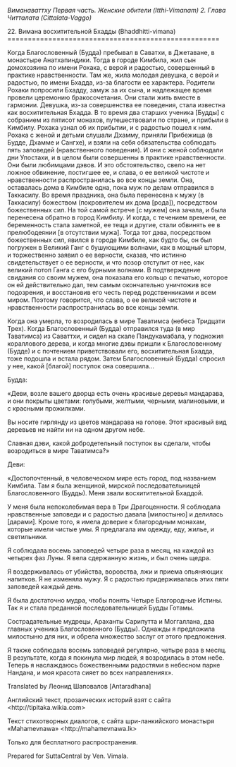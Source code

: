 









*Виманаваттху*
*Первая часть\. Женские обители \(Itthi\-Vimanam\)*
*2\. Глава Читталата \(Cittalata\-Vaggo\)*


22\. Вимана восхитительной Бхадды \(Bhaddhitti\-vimana\)
\=\=\=\=\=\=\=\=\=\=\=\=\=\=\=\=\=\=\=\=\=\=\=\=\=\=\=\=\=\=\=\=\=\=\=\=\=\=\=\=\=\=\=\=\=\=\=\=\=\=\=\=



Когда Благословенный \(Будда\) пребывал в Саватхи, в Джетаване, в монастыре Анатхапиндики\. Тогда в городе Кимбила, жил сын домохозяина по имени Рохака, с верой и радостью, совершенный в практике нравственности\. Там же, жила молодая девушка, с верой и радостью, по имени Бхадда, из\-за благости ее характера\. Родители Рохаки попросили Бхадду, замуж за их сына, и надлежащее время провели церемонию бракосочетания\. Они стали жить вместе в гармонии\. Девушка, из\-за совершенства ее поведения, стала известна как восхитительная Бхадда\. В то время два старших ученика \[Будды\] с собранием из пятисот монахов, путешествовали по стране, и прибыли в Кимбилу\. Рохака узнал об их прибытии, и с радостью пошел к ним\. Рохака с женой и детьми слушали Дхамму, приняли Прибежища \(в Будде, Дхамме и Сангхе\), и взяли на себя обязательства соблюдать пять заповедей \(нравственного поведения\)\. И они с женой соблюдали дни Упостахи, и в целом были совершенны в практике нравственности\. Они были любимцами дэвов\. И это обстоятельство, свело на нет ложное обвинение, постигшее ее, и слава, о ее великой чистоте и нравственности распространилась во все концы земли\. Она, оставалась дома в Кимбиле одна, пока муж по делам отправился в Таккасилу\. Во время праздника, она была перенесена к мужу \(в Таккасилу\) божеством \(покровителем их дома \[рода\]\), посредством божественных сил\. На той самой встрече \[с мужем\] она зачала, и была перенесена обратно в город Кимбилу\. И когда, с течением времени, ее беременность стала заметной, ее теща и другие, стали обвинять ее в прелюбодеянии \[в отсутствии мужа\]\. Тогда тот дэва, посредством божественных сил, явился в городе Кимбиле, как будто бы, он был погружен в Великий Ганг с бушующими волнами, как в мощный шторм, и торжественно заявил о ее верности, сказав, что истинно свидетельствует о ее верности, и что позор отступит от нее, как великий потоп Ганга с его бурными волнами\. В подтверждение свидания со своим мужем, она показала его кольцо с печатью, которое он ей действительно дал, тем самым окончательно уничтожив все подозрения, и восстановив его честь перед родственниками и всем миром\. Поэтому говорится, что слава, о ее великой чистоте и нравственности распространилась во все концы земли\.


Когда она умерла, то возродилась в мире Таватимса \(небеса Тридцати Трех\)\. Когда Благословенный \(Будда\) отправился туда \(в мир Таватимса\) из Саваттхи, и сидел на скале Пандукамабала, у подножия кораллового дерева, и когда многие дэвы пришли к Благословенному \(Будде\) и с почтением приветствовали его, восхитительная Бхадда, тоже подошла и встала рядом\. Затем Благословенный \(Будда\) спросил у нее, какой \[благой\] поступок она совершила…


Будда:


«Деви, возле вашего дворца есть очень красивые деревья мандарава, и они покрыты цветами: голубыми, желтыми, черными, малиновыми, и с красными прожилками\.


Вы носите гирлянду из цветов мандарава на голове\. Этот красивый вид деревьев не найти ни на одном другом небе\.


Славная дэви, какой добродетельный поступок вы сделали, чтобы возродиться в мире Таватимса?»


Деви:


«Достопочтенный, в человеческом мире есть город, под названием Кимбила\. Там я была женщиной, мирской последовательницей Благословенного \(Будды\)\. Меня звали восхитительной Бхаддой\.


У меня была непоколебимая вера в Три Драгоценности\. Я соблюдала нравственные заповеди и с радостью давала \[милостыню\] и делилась \[дарами\]\. Кроме того, я имела доверие к благородным монахам, которые имели чистые умы\. Я предлагала им одежду, еду, жилье, и светильники\.


Я соблюдала восемь заповедей четыре раза в месяц, на каждой из четырех фаз Луны\. Я вела сдержанную жизнь, и был очень щедра\.


Я воздерживалась от убийства, воровства, лжи и приема опьяняющих напитков\. Я не изменяла мужу\. Я с радостью придерживалась этих пяти заповедей каждый день\.


Я была достаточно мудра, чтобы понять Четыре Благородные Истины\. Так я и стала преданной последовательницей Будды Готамы\.


Сострадательные мудрецы, Араханты Сарипутта и Моггаллана, два главных ученика Благословенного \(Будды\)\. Однажды я предложила милостыню для них, и обрела множество заслуг от этого предложения\.


Я также соблюдала восемь заповедей регулярно, четыре раза в месяц\. В результате, когда я покинула мир людей, я возродилась в этом небе\. Теперь я наслаждаюсь божественными радостями в небесном парке Нандана, и моя красота сияет во всех направлениях»\.



Translated by Леонид Шаповалов \[Antaradhana\]


Английский текст, прозаических историй взят с сайта \<http://tipitaka\.wikia\.com\>


Текст стихотворных диалогов, с сайта шри\-ланкийского монастыря «Mahamevnawa» \<http://mahamevnawa\.lk\>


Только для бесплатного распространения\.


Prepared for SuttaCentral by Ven\. Vimala\.






